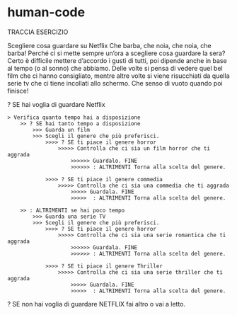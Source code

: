 # human-code

TRACCIA ESERCIZIO 

Scegliere cosa guardare su Netflix
Che barba, che noia, che noia, che barba!
Perché ci si mette sempre un’ora a scegliere cosa guardare la sera? Certo è difficile mettere d’accordo i gusti di tutti, poi dipende anche in base al tempo (o al sonno) che abbiamo. Delle volte si pensa di vedere quel bel film che ci hanno consigliato, mentre altre volte si viene risucchiati da quella serie tv che ci tiene incollati allo schermo. Che senso di vuoto quando poi finisce! 



? SE hai voglia di guardare Netflix

    > Verifica quanto tempo hai a disposizione
        >> ? SE hai tanto tempo a disposizione 
            >>> Guarda un film
            >>> Scegli il genere che più preferisci.
                >>>> ? SE ti piace il genere horror
                    >>>>> Controlla che ci sia un film horror che ti aggrada
                        >>>>>> Guardalo. FINE
                        >>>>>> : ALTRIMENTI Torna alla scelta del genere.

                >>>> ? SE ti piace il genere commedia
                    >>>>> Controlla che ci sia una commedia che ti aggrada
                        >>>>> Guardala. FINE
                        >>>>>  : ALTRIMENTI Torna alla scelta del genere.

        >> : ALTRIMENTI se hai poco tempo
            >>> Guarda una serie TV
            >>> Scegli il genere che più preferisci.
                >>>> ? SE ti piace il genere horror
                    >>>>> Controlla che ci sia una serie romantica che ti aggrada
                        >>>>>> Guardala. FINE
                        >>>>>> : ALTRIMENTI Torna alla scelta del genere.

                >>>> ? SE ti piace il genere Thriller
                    >>>>> Controlla che ci sia una serie thriller che ti aggrada
                        >>>>> Guardala. FINE
                        >>>>>  : ALTRIMENTI Torna alla scelta del genere. 

? SE non hai voglia di guardare NETFLIX fai altro o vai a letto.